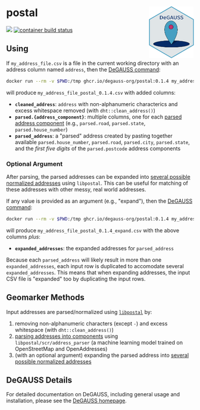 # postal <a href='https://degauss.org'><img src='https://github.com/degauss-org/degauss_hex_logo/raw/main/PNG/degauss_hex.png' align='right' height='138.5' /></a>

[![](https://img.shields.io/github/v/release/degauss-org/postal?color=469FC2&label=version&sort=semver)](https://github.com/degauss-org/postal/releases)
[![container build status](https://github.com/degauss-org/postal/workflows/build-deploy-release/badge.svg)](https://github.com/degauss-org/postal/actions/workflows/build-deploy-release.yaml)

## Using

If `my_address_file.csv` is a file in the current working directory with an address column named `address`, then the [DeGAUSS command](https://degauss.org/using_degauss.html#DeGAUSS_Commands):

```sh
docker run --rm -v $PWD:/tmp ghcr.io/degauss-org/postal:0.1.4 my_address_file.csv
```

will produce `my_address_file_postal_0.1.4.csv` with added columns:

- **`cleaned_address`**: `address` with non-alphanumeric characterics and excess whitespace removed (with `dht::clean_address()`)
- **`parsed.{address_component}`**: multiple columns, one for each [parsed address component](https://github.com/openvenues/libpostal#parser-labels) (e.g., `parsed.road`, `parsed.state`, `parsed.house_number`)
- **`parsed_address`**: a "parsed" address created by pasting together available `parsed.house_number`, `parsed.road`, `parsed.city`, `parsed.state`, and the *first five digits* of the `parsed.postcode` address components

### Optional Argument

After parsing, the parsed addresses can be expanded into [several possible normalized addresses](https://github.com/openvenues/libpostal#examples-of-normalization) using `libpostal`.  This can be useful for matching of these addresses with other messy, real world addresses.

If any value is provided as an argument (e.g., "expand"), then the [DeGAUSS command](https://degauss.org/using_degauss.html#DeGAUSS_Commands):

```sh
docker run --rm -v $PWD:/tmp ghcr.io/degauss-org/postal:0.1.4 my_address_file.csv expand
```

will produce `my_address_file_postal_0.1.4_expand.csv` with the above columns *plus*:

- **`expanded_addresses`**: the expanded addresses for `parsed_address`

Because each `parsed_address` will likely result in more than one `expanded_addresses`, each input row is duplicated to accomodate several `expanded_addresses`. This means that when expanding addresses, the input CSV file is "expanded" too by duplicating the input rows.

## Geomarker Methods

Input addresses are parsed/normalized using [`libpostal`](https://github.com/openvenues/libpostal) by:

1. removing non-alphanumeric characters (except `-`) and excess whitespace (with `dht::clean_address()`)
2. [parsing addresses into components](https://github.com/openvenues/libpostal#examples-of-parsing) using `libpostal/scr/address_parser` (a machine learning model trained on OpenStreetMap and OpenAddresses)
3. (with an optional argument) expanding the parsed address into [several possible normalized addresses](https://github.com/openvenues/libpostal#examples-of-normalization)

## DeGAUSS Details

For detailed documentation on DeGAUSS, including general usage and installation, please see the [DeGAUSS homepage](https://degauss.org).

